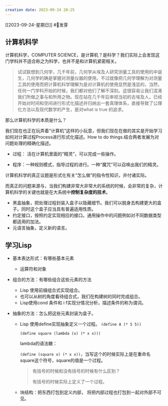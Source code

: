 ```yaml
---
creation date: 2023-09-24 20:25 
---
```

 [[2023-09-24-星期日]]  #🌱发芽

## 计算机科学

计算机科学，COMPUTER SCIENCE，是计算机？是科学？我们实际上会发现这门学科并不适合称之为科学，也并不是和计算机紧密相关。

> 试试联想到几何学，几千年前，几何学从埃及人研究测量工具的使用的中诞生，几何学的确是掌握对测量仪器的使用。不过就像把几何学理解为对测量工具的使用而把计算机科学理解为是对计算机的使用显然是浅显的，当然，任何一门学科开始的时候，我们都对他们了解不深刻。这很容易让我们混淆我们所做之事与和所用之物。现在站在几千年后审视当初的古埃及人，已经开始对时间和空间进行形式化描述并归纳出一套真理体系，直接导致了公理化方法以及现代数学的产生，是对what is true 的追求。

那么计算机科学的本质是什么？

我们现在也正在玩弄着“计算机”这样的小玩意，但我们现在在做的其实是开始学习如何对计算过程Process进行形式化描述。How to do things.结合两者发展为对问题处理的精确化描述。

- 过程： 活在计算机里面的“精灵”，可以完成一些操作。

- 程序：一种规则模式，指导过程的进行。一种“魔咒”可以召唤出我们的精灵。

计算机科学的真正议题是形式化有关“怎么做”的指令性知识，并付诸实际。

而真正的问题来源与，当我们构建非常大非常大的系统的时候，会非常的复杂，计算机科学的关键也就是在大系统中**控制复杂度的技术**。

- 黑盒抽象，把处理过程封装入盒子以隐藏细节。我们可以脱身去构建更大的盒子。同时这个盒子应当具有普遍适用性质。
- 约定接口，按照约定实现相应的接口。通用操作中的问题例如对不同数据类型都适用的加法。
- 元语言抽象，定义新的语言。

## 学习Lisp

- 基本表达形式：有哪些基本元素

  - 运算符和对象

- 组合的方法：有哪些组合这些元素的方法

  - Lisp 使用前缀组合式实现组合。
  - 也可以从树的角度看待组合式，我们在构建树的同时完成组合。
  - Lisp使用cond 条件和 i f实现分情况分析，描述条件的称为谓词。

- 抽象的方法：怎么把这些元素封装为盒子。

  - Lisp 使用define实现抽象定义一个过程。
    `(define A (* 5 5))`

     `(define square (lambda (x) (* x x)))`

    lambda的语法糖：

    `(define (square x) (* x x))`，当写这个的时候实际上是在重命名square这个符号，square的值是一个过程。

    > 有括号的时候和没有括号的时候有什么区别？
    >
    > 有括号的时候实际上定义了一个过程。

  - 块结构：把东西打包到定义内部， 将把内部过程也打包到一起对外部不可见。



